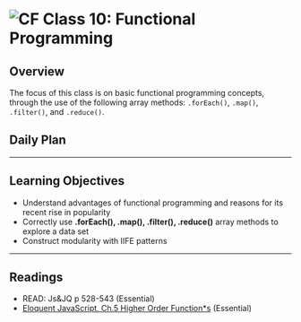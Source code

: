 ![CF](https://i.imgur.com/7v5ASc8.png)  Class 10: Functional Programming
=======
## Overview
<!-- Provide a general overview of the daily concepts and processes that will be covered in lectures and labs -->

The focus of this class is on basic functional programming concepts, through the use of the following array methods: `.forEach()`, `.map()`, `.filter()`, and `.reduce()`.

## Daily Plan

<!-- It's a ***BIG*** day on campus, lots going on, and we'll adapt our schedule accordingly:

- **9:00-10:15ish:** Part 1 of lecture
- **10:30ish-11:45:** Part 2 of lecture after a 15-minute break
- **11:45-12:15:** break
- **12:15-1:00:** Partner Power Hour: Deconstructing Behavioral Questions & Business Fundamentals with CF grad Hugo Guerra
- **1:00:** lab starts
- **1:15ish:** Part 2 of of the joint iOS 401 and JS 401 presentations (Part 1 is during the morning while we are in lecture). You are free to go watch (*those rolling into the next JS course probably* ***should*** *go watch, as this is the 5-week point for the current JS cohort*), rather than immediately dive into your lab assignment that will be due on Monday morning.

- **Week In Review, and What Lies Ahead**

- **Code Review**

- **Scope and related topics**
	- Review on the basics of scope
	- [Closures](https://www.joezimjs.com/javascript/javascript-closures-and-the-module-pattern/)
	- IIFEs & Encapsulation
	- A JavaScript module pattern

`15 minute break`

*"Sometimes, the elegant implementation is just a function.  Not a method.  Not a class.  Not a framework.  Just a function."* - [John Carmack](https://twitter.com/id_aa_carmack/status/53512300451201024)

**Slides: Functional Programming**

- FP: Why? What?

- FP in JS

- Immutability

- Declarative vs Imperative code

	- Examples of imperative coding
	- Examples of declarative programming
- Stateless (Pure) functions

- First-class functions

**Demo with Dr. Who**

- forEach

- map

- reduce

- filter

**[ES6 arrow functions](https://developer.mozilla.org/en-US/docs/Web/JavaScript/Reference/Functions/Arrow_functions)**

- Where [can I use](http://caniuse.com/#feat=arrow-functions) arrow functions? Let's be sure to look at the history of implementation into different browsers, too!

- Article: [When NOT to use arrow functions](https://rainsoft.io/when-not-to-use-arrow-functions-in-javascript/)

- Basics of working with the JavaScript **this** keyword

**Lab Prep**

- Let's review the starter code and TODOs! -->

---

## Learning Objectives
<!--
ABCD:
  Audience: Program participants
  Behavior: Expected learning/behavior changes/results
  Condition:
    Circumstances that lead to change/result
    When change/result are expected to occur
  Degree: How much change occurs (%) for how many participants (#)
-->

* Understand advantages of functional programming and reasons for its recent rise in popularity
* Correctly use **.forEach(), .map(), .filter(), .reduce()** array methods to explore a data set
* Construct modularity with IIFE patterns

---

## Readings
<!-- List of readings required for this content; readings being completed by the start of this lecture -->

* READ: Js&JQ p 528-543 (Essential)
* [Eloquent JavaScript, Ch.5 Higher Order Function*s](http://eloquentjavascript.net/05_higher_order.html) (Essential)
